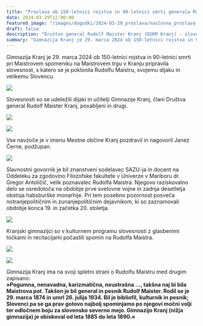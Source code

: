 ```yaml
---
title: "Proslava ob 150-letnici rojstva in 90-letnici smrti generala Rudolfa Maistra " 
date: 2024-03-29T12:00:00
featured_image: "/images/dogodki/2024-03-29_proslava/naslovna_proslava_2024-03-29.jpg"
draft: false
description: "Društvo general Rudolf Maister Kranj (DGRM Kranj) - slovesnost ob smrti Rudolfa Maistra 2024"
summary: "Gimnazija Kranj je 29. marca 2024 ob 150-letnici rojstva in 90-letnici smrti pri Maistrovem spomeniku na Maistrovem trgu v Kranju pripravila slovesnost, s katero se je poklonila Rudolfu Maistru, svojemu dijaku in velikemu Slovencu ..."
---
```


Gimnazija Kranj je 29. marca 2024 ob 150-letnici rojstva in 90-letnici smrti pri Maistrovem spomeniku na Maistrovem trgu v Kranju pripravila slovesnost, s katero se je poklonila Rudolfu Maistru, svojemu dijaku in velikemu Slovencu.

![](/images/dogodki/2024-03-29_proslava/1_proslava_2024-03-29.jpg " ")

Slovesnosti so se udeležili dijaki in učitelji Gimnazije Kranj, člani Društva general Rudolf Maister Kranj, povabljeni in drugi. 

![](/images/dogodki/2024-03-29_proslava/2_proslava_2024-03-29.jpg " ")

![](/images/dogodki/2024-03-29_proslava/3_proslava_2024-03-29.jpg " ")

Vse navzoče je v imenu Mestne občine Kranj pozdravil in nagovoril Janez Černe, podžupan.

![](/images/dogodki/2024-03-29_proslava/4_proslava_2024-03-29.jpg " ")

Slavnostni govornik je bil znanstveni sodelavec SAZU-ja in docent na Oddeleku za zgodovino Filozofske fakultete v Univerze v Mariboru dr. Gregor Antoličič, velik poznavalec Rudolfa Maistra. Njegovo raziskovalno delo se osredotoča na obdobje prve svetovne vojne in zadnja desetletja obstoja habsburške monarhije. Pri tem posebno pozornost posveča notranjepolitičnim in zunanjepolitičnim dejavnikom, ki so zaznamovali obdobje konca 19. in začetka 20. stoletja. 

![](/images/dogodki/2024-03-29_proslava/5_proslava_2024-03-29.jpg " ")

Kranjski gimnazijci so v kulturnem programu slovesnosti z glasbenimi točkami in recitacijami počastili spomin na Rudolfa Maistra. 

![](/images/dogodki/2024-03-29_proslava/6_proslava_2024-03-29.jpg " ")

![](/images/dogodki/2024-03-29_proslava/7_proslava_2024-03-29.jpg " ")

Gimnazija Kranj ima na svoji spletni strani o Rudolfu Maistru med drugim zapisano:  
**»Pogumna, nenavadna, karizmatična, neustrašna ..., takšna naj bi bila Maistrova pot. Takšen je bil general in pesnik Rudolf Maister. Rodil se je 29. marca 1874 in umrl 26. julija 1934. Bil je bibliofil, kulturnik in pesnik; Slovenci pa se ga prav gotovo najbolj spominjamo po njegovi močni volji ter odločnem boju za slovensko severno mejo. Gimnazijo Kranj (nižja gimnazija) je obiskoval od leta 1885 do leta 1890.«**